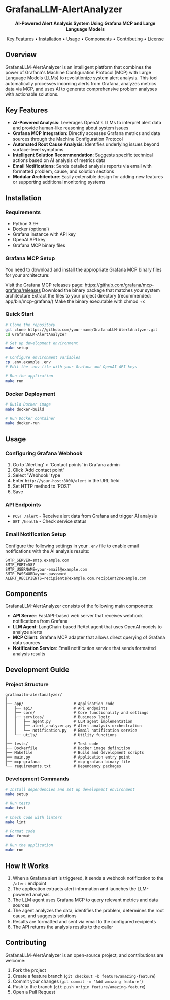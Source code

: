 # GrafanaLLM-AlertAnalyzer

<p align="center">
  <strong>AI-Powered Alert Analysis System Using Grafana MCP and Large Language Models</strong>
</p>

<p align="center">
  <a href="#key-features">Key Features</a> •
  <a href="#installation">Installation</a> •
  <a href="#usage">Usage</a> •
  <a href="#components">Components</a> •
  <a href="#contributing">Contributing</a> •
  <a href="#license">License</a>
</p>

## Overview

GrafanaLLM-AlertAnalyzer is an intelligent platform that combines the power of Grafana's Machine Configuration Protocol (MCP) with Large Language Models (LLMs) to revolutionize system alert analysis. This tool automatically processes incoming alerts from Grafana, analyzes metrics data via MCP, and uses AI to generate comprehensive problem analyses with actionable solutions.

## Key Features

- **AI-Powered Analysis**: Leverages OpenAI's LLMs to interpret alert data and provide human-like reasoning about system issues
- **Grafana MCP Integration**: Directly accesses Grafana metrics and data sources through the Machine Configuration Protocol
- **Automated Root Cause Analysis**: Identifies underlying issues beyond surface-level symptoms
- **Intelligent Solution Recommendation**: Suggests specific technical actions based on AI analysis of metrics data
- **Email Notifications**: Sends detailed analysis reports via email with formatted problem, cause, and solution sections
- **Modular Architecture**: Easily extensible design for adding new features or supporting additional monitoring systems

## Installation

### Requirements

- Python 3.9+
- Docker (optional)
- Grafana instance with API key
- OpenAI API key
- Grafana MCP binary files

### Grafana MCP Setup
You need to download and install the appropriate Grafana MCP binary files for your architecture:

Visit the Grafana MCP releases page: https://github.com/grafana/mcp-grafana/releases
Download the binary package that matches your system architecture
Extract the files to your project directory (recommended: app/bin/mcp-grafana/)
Make the binary executable with chmod +x <path-to-binary>

### Quick Start

```bash
# Clone the repository
git clone https://github.com/your-name/GrafanaLLM-AlertAnalyzer.git
cd GrafanaLLM-AlertAnalyzer

# Set up development environment
make setup

# Configure environment variables
cp .env.example .env
# Edit the .env file with your Grafana and OpenAI API keys

# Run the application
make run
```

### Docker Deployment

```bash
# Build Docker image
make docker-build

# Run Docker container
make docker-run
```

## Usage

### Configuring Grafana Webhook

1. Go to 'Alerting' > 'Contact points' in Grafana admin
2. Click 'Add contact point'
3. Select 'Webhook' type
4. Enter `http://your-host:8000/alert` in the URL field
5. Set HTTP method to 'POST'
6. Save

### API Endpoints

- `POST /alert` - Receive alert data from Grafana and trigger AI analysis
- `GET /health` - Check service status

### Email Notification Setup

Configure the following settings in your `.env` file to enable email notifications with the AI analysis results:

```
SMTP_SERVER=smtp.example.com
SMTP_PORT=587
SMTP_USERNAME=your-email@example.com
SMTP_PASSWORD=your-password
ALERT_RECIPIENTS=recipient1@example.com,recipient2@example.com
```

## Components

GrafanaLLM-AlertAnalyzer consists of the following main components:

- **API Server**: FastAPI-based web server that receives webhook notifications from Grafana
- **LLM Agent**: LangChain-based ReAct agent that uses OpenAI models to analyze alerts
- **MCP Client**: Grafana MCP adapter that allows direct querying of Grafana data sources
- **Notification Service**: Email notification service that sends formatted analysis results

## Development Guide

### Project Structure

```
grafanallm-alertanalyzer/
│
├── app/                      # Application code
│   ├── api/                  # API endpoints
│   ├── core/                 # Core functionality and settings
│   ├── services/             # Business logic
│   │   ├── agent.py          # LLM agent implementation
│   │   ├── alert_analyzer.py # Alert analysis orchestration
│   │   └── notification.py   # Email notification service
│   └── utils/                # Utility functions
│
├── tests/                    # Test code
├── Dockerfile                # Docker image definition
├── Makefile                  # Build and development scripts
├── main.py                   # Application entry point
├── mcp-grafana               # mcp-grafana binary file
└── requirements.txt          # Dependency packages
```

### Development Commands

```bash
# Install dependencies and set up development environment
make setup

# Run tests
make test

# Check code with linters
make lint

# Format code
make format

# Run the application
make run
```

## How It Works

1. When a Grafana alert is triggered, it sends a webhook notification to the `/alert` endpoint
2. The application extracts alert information and launches the LLM-powered analysis
3. The LLM agent uses Grafana MCP to query relevant metrics and data sources
4. The agent analyzes the data, identifies the problem, determines the root cause, and suggests solutions
5. Results are formatted and sent via email to the configured recipients
6. The API returns the analysis results to the caller

## Contributing

GrafanaLLM-AlertAnalyzer is an open-source project, and contributions are welcome:

1. Fork the project
2. Create a feature branch (`git checkout -b feature/amazing-feature`)
3. Commit your changes (`git commit -m 'Add amazing feature'`)
4. Push to the branch (`git push origin feature/amazing-feature`)
5. Open a Pull Request
